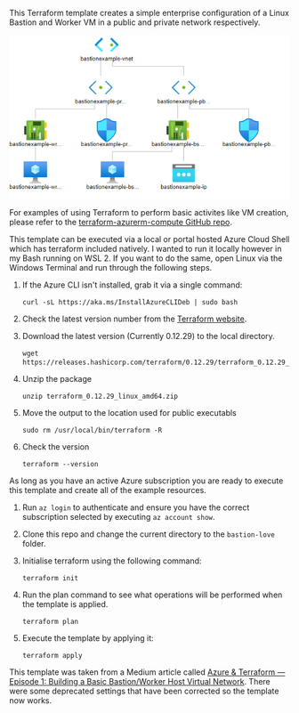 This Terraform template creates a simple enterprise configuration of a Linux Bastion and Worker VM in a public and private network respectively.

![alt text](https://github.com/slamb2k/terraform-workspace/blob/master/bastion-love/network.png?raw=true "Simple Bastion Config")

For examples of using Terraform to perform basic activites like VM creation, please refer to the [terraform-azurerm-compute GitHub repo](https://github.com/Azure/terraform-azurerm-compute "terraform-azurerm-compute GitHub repo").

This template can be executed via a local or portal hosted Azure Cloud Shell which has terraform included natively. I wanted to run it locally however in my Bash running on WSL 2. If you want to do the same, open Linux via the Windows Terminal and run through the following steps.

1. If the Azure CLI isn't installed, grab it via a single command:

    ```
   curl -sL https://aka.ms/InstallAzureCLIDeb | sudo bash
    ```

2. Check the latest version number from the [Terraform website](https://www.terraform.io/downloads.html).

3. Download the latest version (Currently 0.12.29) to the local directory.

    ```
    wget https://releases.hashicorp.com/terraform/0.12.29/terraform_0.12.29_linux_amd64.zip
    ```

4. Unzip the package

    ```
    unzip terraform_0.12.29_linux_amd64.zip
    ```

5. Move the output to the location used for public executabls

    ```
    sudo rm /usr/local/bin/terraform -R
    ```

6. Check the version

    ```
    terraform --version
    ```

As long as you have an active Azure subscription you are ready to execute this template and create all of the example resources.

1. Run `az login` to authenticate and ensure you have the correct subscription selected by executing `az account show`.

2. Clone this repo and change the current directory to the `bastion-love` folder.

3. Initialise terraform using the following command:

    ```
    terraform init
    ```

4. Run the plan command to see what operations will be performed when the template is applied.

    ```
    terraform plan
    ```

5. Execute the template by applying it:

    ```
    terraform apply
    ```

This template was taken from a Medium article called [Azure & Terraform — Episode 1: Building a Basic Bastion/Worker Host Virtual Network](https://medium.com/@shouldroforion/azure-terraform-part-1-building-a-basic-bastion-worker-host-virtual-network-c8bcc419cfc9). There were some deprecated settings that have been corrected so the template now works.

